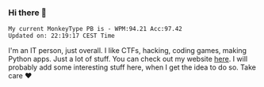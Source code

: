 ### Hi there 👋
<!-- PB START -->
```
My current MonkeyType PB is - WPM:94.21 Acc:97.42
Updated on: 22:19:17 CEST Time
```
<!-- PB END -->
I'm an IT person, just overall. I like CTFs, hacking, coding games, making Python apps. Just a lot of stuff.
You can check out my website [here](https://skill3472.github.io/).
I will probably add some interesting stuff here, when I get the idea to do so. Take care ❤️
